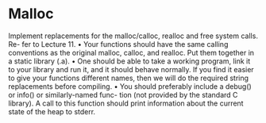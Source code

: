 # Malloc
Implement replacements for the malloc/calloc, realloc and free system calls. Re-
fer to Lecture 11.
• Your functions should have the same calling conventions as the original
malloc, calloc, and realloc. Put them together in a static library (.a).
• One should be able to take a working program, link it to your library and
run it, and it should behave normally. If you find it easier to give your
functions different names, then we will do the required string replacements
before compiling.
• You should preferably include a debug() or info() or similarly-named func-
tion (not provided by the standard C library). A call to this function should
print information about the current state of the heap to stderr.
